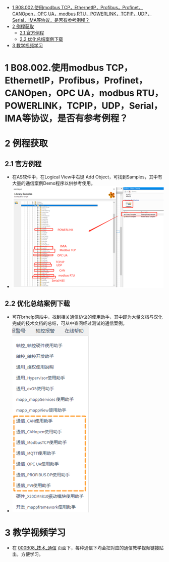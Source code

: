 - [1 B08.002.使用modbus TCP，EthernetIP，Profibus，Profinet，CANOpen，OPC UA，modbus RTU，POWERLINK，TCPIP，UDP，Serial，IMA等协议，是否有参考例程？](#_1-b08002%E4%BD%BF%E7%94%A8modbus-tcp%EF%BC%8Cethernetip%EF%BC%8Cprofibus%EF%BC%8Cprofinet%EF%BC%8Ccanopen%EF%BC%8Copc-ua%EF%BC%8Cmodbus-rtu%EF%BC%8Cpowerlink%EF%BC%8Ctcpip%EF%BC%8Cudp%EF%BC%8Cserial%EF%BC%8Cima%E7%AD%89%E5%8D%8F%E8%AE%AE%EF%BC%8C%E6%98%AF%E5%90%A6%E6%9C%89%E5%8F%82%E8%80%83%E4%BE%8B%E7%A8%8B%EF%BC%9F)
- [2 例程获取](#_2-%E4%BE%8B%E7%A8%8B%E8%8E%B7%E5%8F%96)
	- [2.1 官方例程](#_21-%E5%AE%98%E6%96%B9%E4%BE%8B%E7%A8%8B)
	- [2.2 优化总结案例下载](#_22-%E4%BC%98%E5%8C%96%E6%80%BB%E7%BB%93%E6%A1%88%E4%BE%8B%E4%B8%8B%E8%BD%BD)
- [3 教学视频学习](#_3-%E6%95%99%E5%AD%A6%E8%A7%86%E9%A2%91%E5%AD%A6%E4%B9%A0)

# 1 B08.002.使用modbus TCP，EthernetIP，Profibus，Profinet，CANOpen，OPC UA，modbus RTU，POWERLINK，TCPIP，UDP，Serial，IMA等协议，是否有参考例程？

# 2 例程获取

## 2.1 官方例程

- 在AS软件中，在Logical View中右键 Add Object，可找到Samples，其中有大量的通信案例Demo程序以供参考使用。
- ![Img](FILES/002使用modbus%20TCP，EthernetIP，Profibus，Profinet，CANOpen，OPC%20UA，modbus%20RTU，POWERLINK，TCPIP，UDP，Serial，IM.md/img-20220530011934.png)

## 2.2 优化总结案例下载

- 可在brhelp网站中，找到相关通信协议的使用助手，其中即为大量文档与汉化完成的技术文档的总结，可从中查阅经过测试的通信案例。
- ![](FILES/002使用modbus%20TCP，EthernetIP，Profibus，Profinet，CANOpen，OPC%20UA，modbus%20RTU，POWERLINK，TCPIP，UDP，Serial，IMA等协议，是否有参考例程？/image-20240725221912997.png)

# 3 教学视频学习

- 在 [000B08_技术_通信](000B08_技术_通信.md) 页面下，每种通信下均会把对应的通信教学视频链接贴出，方便学习。
